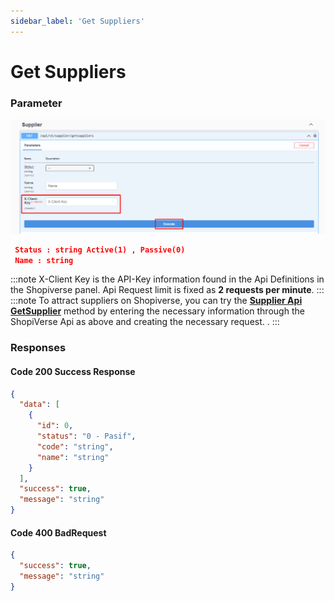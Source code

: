 ```yaml
---
sidebar_label: 'Get Suppliers'
---
```


# Get Suppliers

### Parameter
![GetSuppliersRequest](../supplier/img/GetSuppliersRequest.png)

```json
 Status : string Active(1) , Passive(0)
 Name : string
```

:::note
X-Client Key is the API-Key information found in the Api Definitions in the Shopiverse panel. Api Request limit is fixed as **2 requests per minute**.
:::
:::note
To attract suppliers on Shopiverse, you can try the **[Supplier Api GetSupplier](https://api.shopiverse.com/swagger/index.html "Supplier Api GetSuppliers")** method by entering the necessary information through the ShopiVerse Api as above and creating the necessary request. .
:::

### Responses

#### Code 200 Success Response
```json
{
  "data": [
    {
      "id": 0,
      "status": "0 - Pasif",
      "code": "string",
      "name": "string"
    }
  ],
  "success": true,
  "message": "string"
}
```

#### Code 400 BadRequest
```json
{
  "success": true,
  "message": "string"
}
```
